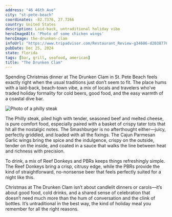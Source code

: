 ```yaml
---
address: "46 46th Ave"
city: "st-pete-beach"
coordinates: -82.7376, 27.7266
country: United States
description: Laid-back, untraditional holiday vibe
heroImageAlt: 'Photo of some chicken wings'
heroImage: the-drunken-clam
infoUrl: "https://www.tripadvisor.com/Restaurant_Review-g34606-d2038776-Reviews-Drunken_Clam-St_Pete_Beach_Florida.html"
pubDate: Dec 25, 2024
state: florida
tags: [bar, grill, seafood, american]
title: "The Drunken Clam"
---
```


Spending Christmas dinner at The Drunken Clam in St. Pete Beach feels exactly right when the usual traditions just don’t seem to fit. The place hums with a laid-back, beach-town vibe, a mix of locals and travelers who’ve traded holiday formality for cold beers, good food, and the easy warmth of a coastal dive bar.

![Photo of a philly steak](/no-reserv-ai-tions/the-drunken-clam-sandwich.webp)

The Philly steak, piled high with tender, seasoned beef and melted cheese, is pure comfort food, especially paired with a basket of crispy tater tots that hit all the nostalgic notes. The Smashburger is no afterthought either—juicy, perfectly griddled, and loaded with all the fixings. The Cajun Parmesan Garlic wings bring the spice and the indulgence, crispy on the outside, tender on the inside, and coated in a sauce that walks the line between heat and richness with precision.

To drink, a mix of Reef Donkeys and PBRs keeps things refreshingly simple. The Reef Donkeys bring a crisp, citrusy edge, while the PBRs provide the kind of straightforward, no-nonsense beer that feels perfectly suited for a night like this.

Christmas at The Drunken Clam isn’t about candlelit dinners or carols—it’s about good food, cold drinks, and a shared sense of celebration that doesn’t need much more than the hum of conversation and the clink of bottles. It’s untraditional in the best way, the kind of holiday meal you remember for all the right reasons.
